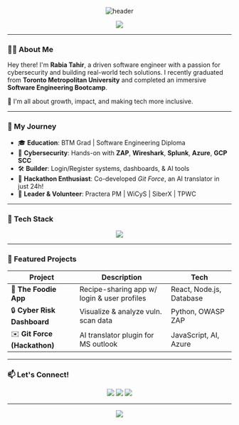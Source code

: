 <!-- Banner (optional) -->
<p align="center">
  <img src="https://capsule-render.vercel.app/api?type=waving&color=0:6C63FF,100:A37BFF&height=200&section=header&text=Rabia%20Tahir&fontSize=40&fontColor=ffffff" alt="header" />
</p>

<p align="center">
  <img src="https://readme-typing-svg.herokuapp.com/?lines=Software+Engineer+%F0%9F%92%BB;Cybersecurity+Enthusiast+%F0%9F%94%92;Tech+Project+Manager+%F0%9F%93%8A;Always+Learning+%F0%9F%93%9A&center=true&width=500&height=45" />
</p>

---

### 👩‍💻 About Me

Hey there! I'm **Rabia Tahir**, a driven software engineer with a passion for cybersecurity and building real-world tech solutions. I recently graduated from **Toronto Metropolitan University** and completed an immersive **Software Engineering Bootcamp**.

🌟 I'm all about growth, impact, and making tech more inclusive.

---

### 💼 My Journey

- 🎓 **Education**: BTM Grad | Software Engineering Diploma
- 🔐 **Cybersecurity**: Hands-on with **ZAP**, **Wireshark**, **Splunk**, **Azure**, **GCP SCC**
- 🛠️ **Builder**: Login/Register systems, dashboards, & AI tools
- 🚀 **Hackathon Enthusiast**: Co-developed *Git Force*, an AI translator in just 24h!
- 💬 **Leader & Volunteer**: Practera PM | WiCyS | SiberX | TPWC

---

### 🧰 Tech Stack

<p align="center">
  <img src="https://skillicons.dev/icons?i=js,py,react,nodejs,html,css,azure,gcp,git,github,postman,figma" />
</p>

---

### 🚀 Featured Projects

| Project | Description | Tech |
|--------|-------------|------|
| 🥗 **The Foodie App** | Recipe-sharing app w/ login & user profiles | React, Node.js, Database |
| 🔒 **Cyber Risk Dashboard** | Visualize & analyze vuln. scan data | Python, OWASP ZAP |
| ✉️ **Git Force (Hackathon)** | AI translator plugin for MS outlook | JavaScript, AI, Azure |

---



### 📫 Let's Connect!

<p align="center">
  <a href="https://www.linkedin.com/in/rabiatahirprofessional/"><img src="https://img.shields.io/badge/LinkedIn-%230077B5.svg?style=for-the-badge&logo=linkedin&logoColor=white" /></a>
  <a href="mailto:your.email@example.com"><img src="https://img.shields.io/badge/Email-D14836?style=for-the-badge&logo=gmail&logoColor=white" /></a>
  <a href="https://your-portfolio-link.com"><img src="https://img.shields.io/badge/Portfolio-000000?style=for-the-badge&logo=About.me&logoColor=white" /></a>
</p>

---

<p align="center">
  <img src="https://quotes-github-readme.vercel.app/api?type=horizontal&theme=radical" />
</p>

